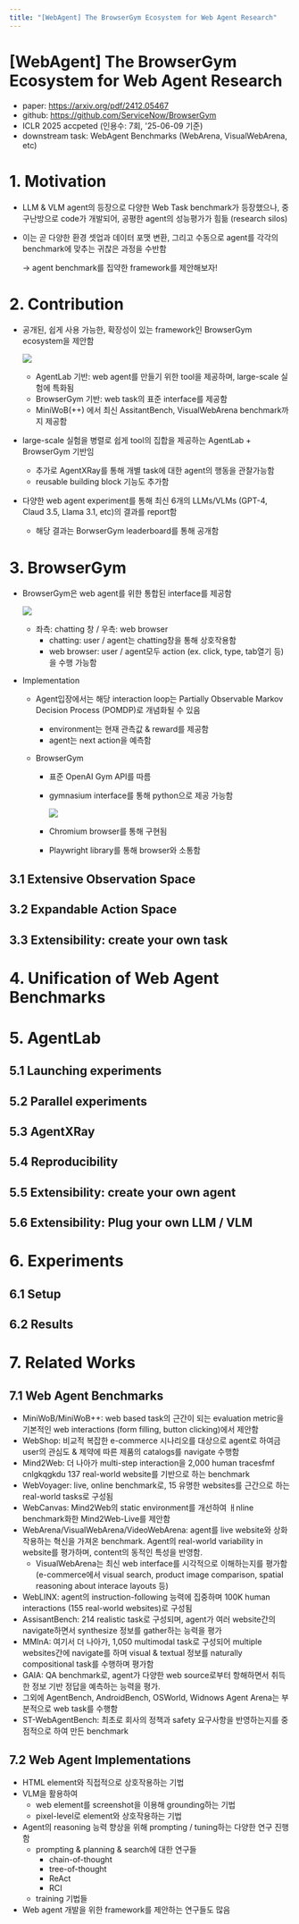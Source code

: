 ```yaml
---
title: "[WebAgent] The BrowserGym Ecosystem for Web Agent Research"
---
```




# [WebAgent] The BrowserGym Ecosystem for Web Agent Research

- paper: https://arxiv.org/pdf/2412.05467
- github: https://github.com/ServiceNow/BrowserGym
- ICLR 2025 accpeted (인용수: 7회, '25-06-09 기준)
- downstream task: WebAgent Benchmarks (WebArena, VisualWebArena, etc)

# 1. Motivation

- LLM & VLM agent의 등장으로 다양한 Web Task benchmark가 등장했으나, 중구난방으로 code가 개발되어, 공평한 agent의 성능평가가 힘듦 (research silos)

- 이는 곧 다양한 환경 셋업과 데이터 포맷 변환, 그리고 수동으로 agent를 각각의 benchmark에 맞추는 귀찮은 과정을 수반함

  $\to$ agent benchmark를 집약한 framework를 제안해보자!

# 2. Contribution

- 공개된, 쉽게 사용 가능한, 확장성이 있는 framework인 BrowserGym ecosystem을 제안함

  ![](../images/2025-06-09/image-20250609225826629.png)

  - AgentLab 기반: web agent를 만들기 위한 tool을 제공하며, large-scale 실험에 특화됨
  - BrowserGym 기반: web task의 표준 interface를 제공함
  - MiniWoB(++) 에서 최신 AssitantBench, VisualWebArena benchmark까지 제공함

- large-scale 실험을 병렬로 쉽게 tool의 집합을 제공하는 AgentLab + BrowserGym 기반임

  - 추가로 AgentXRay를 통해 개별 task에 대한 agent의 행동을 관찰가능함
  - reusable building block 기능도 추가함

- 다양한 web agent experiment를 통해 최신 6개의 LLMs/VLMs (GPT-4, Claud 3.5, Llama 3.1, etc)의 결과를 report함

  - 해당 결과는 BorwserGym leaderboard를 통해 공개함

# 3. BrowserGym

- BrowserGym은 web agent를 위한 통합된 interface를 제공함

  ![](../images/2025-06-09/image-20250609232152271.png)

  - 좌측: chatting 창 / 우측: web browser
    - chatting: user / agent는 chatting창을 통해 상호작용함
    - web browser: user / agent모두 action (ex. click, type, tab열기 등)을 수행 가능함

- Implementation

  - Agent입장에서는 해당 interaction loop는 Partially Observable Markov Decision Process (POMDP)로 개념화될 수 있음

    - environment는 현재 관측값 & reward를 제공함
    - agent는 next action을 예측함

  - BrowserGym

    - 표준 OpenAI Gym API를 따름

    - gymnasium interface를 통해 python으로 제공 가능함

      ![](../images/2025-06-09/image-20250609232620080.png)

    - Chromium browser를 통해 구현됨

    - Playwright library를 통해 browser와 소통함

## 3.1 Extensive Observation Space

## 3.2 Expandable Action Space

## 3.3 Extensibility: create your own task

# 4. Unification of Web Agent Benchmarks

# 5. AgentLab

## 5.1 Launching experiments

## 5.2 Parallel experiments

## 5.3 AgentXRay

## 5.4 Reproducibility

## 5.5 Extensibility: create your own agent

## 5.6 Extensibility: Plug your own LLM / VLM

# 6. Experiments

## 6.1 Setup

## 6.2 Results

# 7. Related Works

## 7.1 Web Agent Benchmarks

- MiniWoB/MiniWoB++: web based task의 근간이 되는 evaluation metric을 기본적인 web interactions (form filling, button clicking)에서 제안함
- WebShop: 비교적 복잡한 e-commerce 시나리오를 대상으로 agent로 하여금 user의 관심도 & 제약에 따른 제품의 catalogs를 navigate 수행함
- Mind2Web: 더 나아가 multi-step interaction을 2,000 human tracesfmf cnlgkqgkdu 137 real-world website를 기반으로 하는 benchmark
- WebVoyager: live, online benchmark로, 15 유명한 websites를 근간으로 하는 real-world tasks로 구성됨
- WebCanvas: Mind2Web의 static environment를 개선하여 ㅐnline benchmark화한 Mind2Web-Live를 제안함
- WebArena/VisualWebArena/VideoWebArena: agent를 live website와 상화작용하는 혁신을 가져온 benchmark. Agent의 real-world variability in website를 평가하며, content의 동적인 특성을 반영함. 
  - VisualWebArena는 최신 web interface를 시각적으로 이해하는지를 평가함 (e-commerce에서 visual search, product image comparison, spatial reasoning about interace layouts 등)
- WebLINX: agent의 instruction-following 능력에 집중하며 100K human interactions (155 real-world websites)로 구성됨
- AssisantBench: 214 realistic task로 구성되며, agent가 여러 website간의 navigate하면서 synthesize 정보를 gather하는 능력을 평가
- MMInA: 여기서 더 나아가, 1,050 multimodal task로 구성되어 multiple websites간에 navigate를 하며 visual & textual 정보를 naturally compositional task를 수행하며 평가함
- GAIA: QA benchmark로, agent가 다양한 web source로부터 항해하면서 취득한 정보 기반 정답을 예측하는 능력을 평가.
- 그외에 AgentBench, AndroidBench, OSWorld, Widnows Agent Arena는 부분적으로 web task를 수행함
- ST-WebAgentBench: 최초로 회사의 정책과 safety 요구사항을 반영하는지를 중점적으로 하여 만든 benchmark

## 7.2 Web Agent Implementations

- HTML element와 직접적으로 상호작용하는 기법
- VLM을 활용하여 
  - web element를 screenshot을 이용해 grounding하는 기법
  - pixel-level로 element와 상호작용하는 기법
- Agent의 reasoning 능력 향상을 위해 prompting / tuning하는 다양한 연구 진행함
  - prompting & planning & search에 대한 연구들
    - chain-of-thought
    - tree-of-thought
    - ReAct 
    - RCI
  - training 기법들
- Web agent 개발을 위한 framework를 제안하는 연구들도 많음
